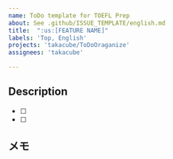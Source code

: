 ```yaml
---
name: ToDo template for TOEFL Prep
about: See .github/ISSUE_TEMPLATE/english.md
title:  ":us:[FEATURE NAME]"
labels: 'Top, English'
projects: 'takacube/ToDoOraganize'
assignees: 'takacube'

---
```


## Description

- [ ]
- [ ]

## メモ